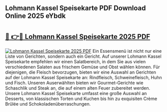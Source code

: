 ## Lohmann Kassel Speisekarte PDF Download Online 2025 eYbdk

# <h2><a href="http://gc9m4mw.nevu.top/?p=Lohmann+Kassel+Speisekarte">🔗 👉🔴 Lohmann Kassel Speisekarte 2025 PDF</a></h2>

[![Lohmann Kassel Speisekarte 2025 PDF](https://i.imgur.com/dBaPXMq.png)](http://gc9m4mw.nevu.top/?p=Lohmann+Kassel+Speisekarte)
Ein Essensmenü ist nicht nur eine Liste von Gerichten, sondern auch ein Gericht. Auf unserer Lohmann Kassel Speisekarte empfehlen wir einen Salatbereich, in dem Sie aus vielen verschiedenen Salaten aus frischem Gemüse und Obst wählen können. Für diejenigen, die Fleisch bevorzugen, bieten wir eine Auswahl an Gerichten auf der Lohmann Kassel Speisekarte an: Rindfleisch, Schweinefleisch, Huhn und Fisch. Unseren Auserwählten bieten wir Gourmet-Gerichte wie Schaschlik und Steak an, die auf einem alten Feuer zubereitet werden. Unsere Lohmann Kassel Speisekarte umfasst eine große Auswahl an Desserts, von klassischen Torten und Kuchen bis hin zu exquisiten Crème Brûlée und Schokoladenüberraschungen.
